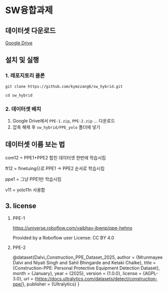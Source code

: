 # SW융합과제

## 데이터셋 다운로드
[Google Drive](https://drive.google.com/drive/folders/1eb8GeTe1xdgtxn21BlKoPcNVLFqJh-oI?usp=sharing)

## 설치 및 실행

### 1. 레포지토리 클론
```git clone https://github.com/kymzzang6/sw_hybrid.git```

```cd sw_hybrid```
### 2. 데이터셋 배치
1. Google Drive에서 `PPE-1.zip`, `PPE-2.zip` ... 다운로드
2. 압축 해제 후 `sw_hybrid/PPE_yolo` 폴더에 넣기


## 데이터셋 이름 보는 법
com12 = PPE1+PPE2 합친 데이터셋 한번에 학습시킴

ft12 = finetuing으로 PPE1 -> PPE2 순서로 학습시킴

ppe1 = 그냥 PPE1만 학습시킴

v11 = yolo11n 사용함


## 3. license
1. PPE-1
   
    https://universe.roboflow.com/vaibhav-jbwnp/ppe-hehno
    
    Provided by a Roboflow user
    License: CC BY 4.0

2. PPE-2
   
    @dataset{Dalvi_Construction_PPE_Dataset_2025,
        author = {Mrunmayee Dalvi and Niyati Singh and Sahil Bhingarde and Ketaki Chalke},
        title = {Construction-PPE: Personal Protective Equipment Detection Dataset},
        month = {January},
        year = {2025},
        version = {1.0.0},
        license = {AGPL-3.0},
        url = {https://docs.ultralytics.com/datasets/detect/construction-ppe/},
        publisher = {Ultralytics}
    }
